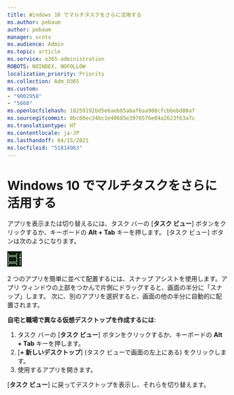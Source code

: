 ```yaml
---
title: Windows 10 でマルチタスクをさらに活用する
ms.author: pebaum
author: pebaum
manager: scotv
ms.audience: Admin
ms.topic: article
ms.service: o365-administration
ROBOTS: NOINDEX, NOFOLLOW
localization_priority: Priority
ms.collection: Adm_O365
ms.custom:
- "9002958"
- "5660"
ms.openlocfilehash: 18259192bd5e6aeb85abaf6aa988cfcbbebd88af
ms.sourcegitcommit: 8bc60ec34bc1e40685e3976576e04a2623f63a7c
ms.translationtype: HT
ms.contentlocale: ja-JP
ms.lasthandoff: 04/15/2021
ms.locfileid: "51814963"
---
```

# <a name="do-more-with-multitasking-in-windows-10"></a>Windows 10 でマルチタスクをさらに活用する

アプリを表示または切り替えるには、タスク バーの [**タスク ビュー**] ボタンをクリックするか、キーボードの **Alt + Tab** キーを押します。 [タスク ビュー] ボタンは次のようになります。

![[タスク ビュー] ボタン](media/task-view.png)

2 つのアプリを簡単に並べて配置するには、スナップ アシストを使用します。アプリ ウィンドウの上部をつかんで片側にドラッグすると、画面の半分に「スナップ」します。 次に、別のアプリを選択すると、画面の他の半分に自動的に配置されます。

**自宅と職場で異なる仮想デスクトップを作成するには**:

1. タスク バーの [**タスク ビュー**] ボタンをクリックするか、キーボードの **Alt + Tab** キーを押します。
2. [**+ 新しいデスクトップ**] (タスク ビューで画面の左上にある) をクリックします。
3. 使用するアプリを開きます。 

[**タスク ビュー**] に戻ってデスクトップを表示し、それらを切り替えます。
